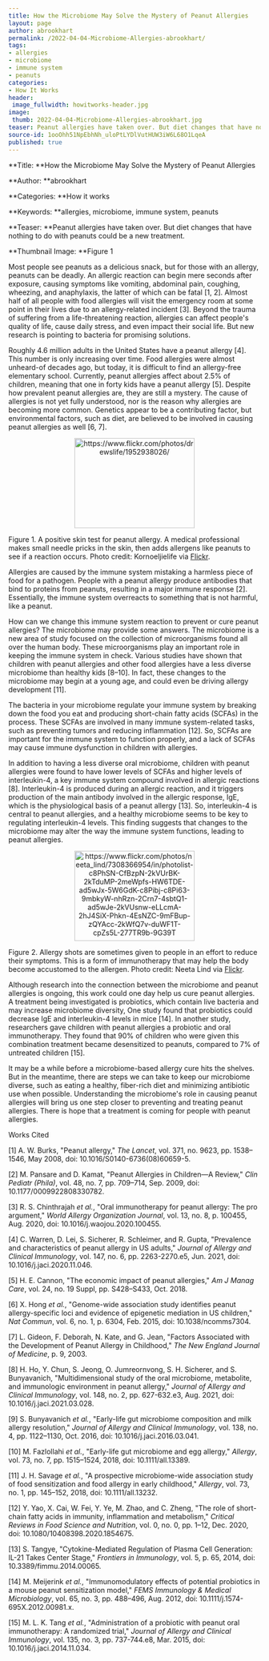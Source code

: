```yaml
---
title: How the Microbiome May Solve the Mystery of Peanut Allergies
layout: page
author: abrookhart
permalink: /2022-04-04-Microbiome-Allergies-abrookhart/
tags:
- allergies
- microbiome
- immune system
- peanuts
categories:
- How It Works
header:
 image_fullwidth: howitworks-header.jpg
image:
 thumb: 2022-04-04-Microbiome-Allergies-abrookhart.jpg
teaser: Peanut allergies have taken over. But diet changes that have nothing to do with peanuts could be a new treatment.
source-id: 1ooOhh51NpEbhNh_uloPtLYDlVutHUW3iW6L68O1LqeA
published: true
---
```

**Title: **How the Microbiome May Solve the Mystery of Peanut Allergies 

**Author: **abrookhart

**Categories: **How it works

**Keywords: **allergies, microbiome, immune system, peanuts

**Teaser: **Peanut allergies have taken over. But diet changes that have nothing to do with peanuts could be a new treatment.

**Thumbnail Image: **Figure 1

Most people see peanuts as a delicious snack, but for those with an allergy, peanuts can be deadly. An allergic reaction can begin mere seconds after exposure, causing symptoms like vomiting, abdominal pain, coughing, wheezing, and anaphylaxis, the latter of which can be fatal [1, 2]. Almost half of all people with food allergies will visit the emergency room at some point in their lives due to an allergy-related incident [3]. Beyond the trauma of suffering from a life-threatening reaction, allergies can affect people's quality of life, cause daily stress, and even impact their social life. But new research is pointing to bacteria for promising solutions. 

Roughly 4.6 million adults in the United States have a peanut allergy [4]. This number is only increasing over time. Food allergies were almost unheard-of decades ago, but today, it is difficult to find an allergy-free elementary school. Currently, peanut allergies affect about 2.5% of children, meaning that one in forty kids have a peanut allergy [5]. Despite how prevalent peanut allergies are, they are still a mystery. The cause of allergies is not yet fully understood, nor is the reason why allergies are becoming more common. Genetics appear to be a contributing factor, but environmental factors, such as diet, are believed to be involved in causing peanut allergies as well [6, 7]. 

<center><a data-flickr-embed="true" href="https://www.flickr.com/photos/187342690@N02/51973670250/in/dateposted-public/" title="https://www.flickr.com/photos/drewslife/1952938026/"><img src="https://live.staticflickr.com/65535/51973670250_c5bf526d52_m.jpg" width="240" height="180" alt="https://www.flickr.com/photos/drewslife/1952938026/"></a><script async src="//embedr.flickr.com/assets/client-code.js" charset="utf-8"></script></center>

Figure 1. A positive skin test for peanut allergy. A medical professional makes small needle pricks in the skin, then adds allergens like peanuts to see if a reaction occurs. Photo credit: Kornoeljielife via [Flickr](https://www.flickr.com/photos/drewslife/1952938026/). 

Allergies are caused by the immune system mistaking a harmless piece of food for a pathogen. People with a peanut allergy produce antibodies that bind to proteins from peanuts, resulting in a major immune response [2]. Essentially, the immune system overreacts to something that is not harmful, like a peanut. 

How can we change this immune system reaction to prevent or cure peanut allergies? The microbiome may provide some answers. The microbiome is a new area of study focused on the collection of microorganisms found all over the human body. These microorganisms play an important role in keeping the immune system in check. Various studies have shown that children with peanut allergies and other food allergies have a less diverse microbiome than healthy kids [8–10]. In fact, these changes to the microbiome may begin at a young age, and could even be driving allergy development [11].

The bacteria in your microbiome regulate your immune system by breaking down the food you eat and producing short-chain fatty acids (SCFAs) in the process. These SCFAs are involved in many immune system-related tasks, such as preventing tumors and reducing inflammation [12]. So, SCFAs are important for the immune system to function properly, and a lack of SCFAs may cause immune dysfunction in children with allergies. 

In addition to having a less diverse oral microbiome, children with peanut allergies were found to have lower levels of SCFAs and higher levels of interleukin-4, a key immune system compound involved in allergic reactions [8]. Interleukin-4 is produced during an allergic reaction, and it triggers production of the main antibody involved in the allergic response, IgE, which is the physiological basis of a peanut allergy [13]. So, interleukin-4 is central to peanut allergies, and a healthy microbiome seems to be key to regulating interleukin-4 levels. This finding suggests that changes to the microbiome may alter the way the immune system functions, leading to peanut allergies. 

<center><a data-flickr-embed="true" href="https://www.flickr.com/photos/187342690@N02/51973104301/in/dateposted-public/" title="https://www.flickr.com/photos/neeta_lind/7308366954/in/photolist-c8PhSN-CfBzpN-2kVUrBK-2kTduMP-2meWpfs-HW6TDE-ad5wJx-5W6GdK-c8Pibj-c8Pi63-9mbkyW-nhRzn-2Crn7-4sbtQ1-ad5wJe-2kVUsnw-eLLcmA-2hJ4SiX-Phkn-4EsNZC-9mFBup-zQYAcc-2kWfQ7v-duWF1T-cpZs5L-277TR9b-9G39T"><img src="https://live.staticflickr.com/65535/51973104301_f4e318e515_m.jpg" width="240" height="180" alt="https://www.flickr.com/photos/neeta_lind/7308366954/in/photolist-c8PhSN-CfBzpN-2kVUrBK-2kTduMP-2meWpfs-HW6TDE-ad5wJx-5W6GdK-c8Pibj-c8Pi63-9mbkyW-nhRzn-2Crn7-4sbtQ1-ad5wJe-2kVUsnw-eLLcmA-2hJ4SiX-Phkn-4EsNZC-9mFBup-zQYAcc-2kWfQ7v-duWF1T-cpZs5L-277TR9b-9G39T"></a><script async src="//embedr.flickr.com/assets/client-code.js" charset="utf-8"></script></center>

Figure 2. Allergy shots are sometimes given to people in an effort to reduce their symptoms. This is a form of immunotherapy that may help the body become accustomed to the allergen. Photo credit: Neeta Lind via [Flickr](https://www.flickr.com/photos/neeta_lind/7308366954/in/photolist-c8PhSN-CfBzpN-2kVUrBK-2kTduMP-2meWpfs-HW6TDE-ad5wJx-5W6GdK-c8Pibj-c8Pi63-9mbkyW-nhRzn-2Crn7-4sbtQ1-ad5wJe-2kVUsnw-eLLcmA-2hJ4SiX-Phkn-4EsNZC-9mFBup-zQYAcc-2kWfQ7v-duWF1T-cpZs5L-277TR9b-9G39Tt-xN7p5W-5PV5bJ-2hCXeUt-byLWy-KApmYU-2gvzv9u-7dcfdZ-4DHtTJ-29EQa3H-UdAmy1-vKbUzw-2jvBL2P-8bVDb1-cpZsDh-XHv8SA-9Wihxh-cpZsv9-4s1nwv-8NDkR7-xeUJX4-86aiGJ-2kSkAVA-LX1NZ).

Although research into the connection between the microbiome and peanut allergies is ongoing, this work could one day help us cure peanut allergies. A treatment being investigated is probiotics, which contain live bacteria and may increase microbiome diversity, One study found that probiotics could decrease IgE and interleukin-4 levels in mice [14]. In another study, researchers gave children with peanut allergies a probiotic and oral immunotherapy. They found that 90% of children who were given this combination treatment became desensitized to peanuts, compared to 7% of untreated children [15]. 

It may be a while before a microbiome-based allergy cure hits the shelves. But in the meantime, there are steps we can take to keep our microbiome diverse, such as eating a healthy, fiber-rich diet and minimizing antibiotic use when possible. Understanding the microbiome's role in causing peanut allergies will bring us one step closer to preventing and treating peanut allergies. There is hope that a treatment is coming for people with peanut allergies.

Works Cited

[1]	A. W. Burks, "Peanut allergy," *The Lancet*, vol. 371, no. 9623, pp. 1538–1546, May 2008, doi: 10.1016/S0140-6736(08)60659-5.

[2]	M. Pansare and D. Kamat, "Peanut Allergies in Children—A Review," *Clin Pediatr (Phila)*, vol. 48, no. 7, pp. 709–714, Sep. 2009, doi: 10.1177/0009922808330782.

[3]	R. S. Chinthrajah *et al.*, "Oral immunotherapy for peanut allergy: The pro argument," *World Allergy Organization Journal*, vol. 13, no. 8, p. 100455, Aug. 2020, doi: 10.1016/j.waojou.2020.100455.

[4]	C. Warren, D. Lei, S. Sicherer, R. Schleimer, and R. Gupta, "Prevalence and characteristics of peanut allergy in US adults," *Journal of Allergy and Clinical Immunology*, vol. 147, no. 6, pp. 2263-2270.e5, Jun. 2021, doi: 10.1016/j.jaci.2020.11.046.

[5]	H. E. Cannon, "The economic impact of peanut allergies," *Am J Manag Care*, vol. 24, no. 19 Suppl, pp. S428–S433, Oct. 2018.

[6]	X. Hong *et al.*, "Genome-wide association study identifies peanut allergy-specific loci and evidence of epigenetic mediation in US children," *Nat Commun*, vol. 6, no. 1, p. 6304, Feb. 2015, doi: 10.1038/ncomms7304.

[7]	L. Gideon, F. Deborah, N. Kate, and G. Jean, "Factors Associated with the Development of Peanut Allergy in Childhood," *The New England Journal of Medicine*, p. 9, 2003.

[8]	H. Ho, Y. Chun, S. Jeong, O. Jumreornvong, S. H. Sicherer, and S. Bunyavanich, "Multidimensional study of the oral microbiome, metabolite, and immunologic environment in peanut allergy," *Journal of Allergy and Clinical Immunology*, vol. 148, no. 2, pp. 627-632.e3, Aug. 2021, doi: 10.1016/j.jaci.2021.03.028.

[9]	S. Bunyavanich *et al.*, "Early-life gut microbiome composition and milk allergy resolution," *Journal of Allergy and Clinical Immunology*, vol. 138, no. 4, pp. 1122–1130, Oct. 2016, doi: 10.1016/j.jaci.2016.03.041.

[10]	M. Fazlollahi *et al.*, "Early-life gut microbiome and egg allergy," *Allergy*, vol. 73, no. 7, pp. 1515–1524, 2018, doi: 10.1111/all.13389.

[11]	J. H. Savage *et al.*, "A prospective microbiome-wide association study of food sensitization and food allergy in early childhood," *Allergy*, vol. 73, no. 1, pp. 145–152, 2018, doi: 10.1111/all.13232.

[12]	Y. Yao, X. Cai, W. Fei, Y. Ye, M. Zhao, and C. Zheng, "The role of short-chain fatty acids in immunity, inflammation and metabolism," *Critical Reviews in Food Science and Nutrition*, vol. 0, no. 0, pp. 1–12, Dec. 2020, doi: 10.1080/10408398.2020.1854675.

[13]	S. Tangye, "Cytokine-Mediated Regulation of Plasma Cell Generation: IL-21 Takes Center Stage," *Frontiers in Immunology*, vol. 5, p. 65, 2014, doi: 10.3389/fimmu.2014.00065.

[14]	M. Meijerink *et al.*, "Immunomodulatory effects of potential probiotics in a mouse peanut sensitization model," *FEMS Immunology & Medical Microbiology*, vol. 65, no. 3, pp. 488–496, Aug. 2012, doi: 10.1111/j.1574-695X.2012.00981.x.

[15]	M. L. K. Tang *et al.*, "Administration of a probiotic with peanut oral immunotherapy: A randomized trial," *Journal of Allergy and Clinical Immunology*, vol. 135, no. 3, pp. 737-744.e8, Mar. 2015, doi: 10.1016/j.jaci.2014.11.034.

